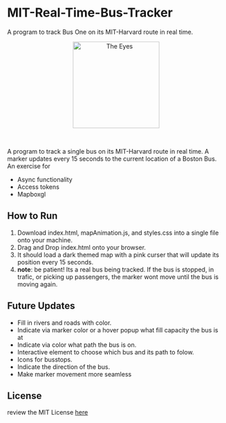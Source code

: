 # MIT-Real-Time-Bus-Tracker
A program to track Bus One on its MIT-Harvard route in real time. 
 
<p align="center"><img src="https://cdn.discordapp.com/attachments/614283899354218518/934937983994437672/unknown.png" alt="The Eyes" width="200"></p> <br>

A program to track a single bus on its MIT-Harvard route in real time. A marker updates every 15 seconds to the current location of a Boston Bus. An exercise for 

- Async functionality 
- Access tokens 
- Mapboxgl 

## How to Run

1. Download index.html, mapAnimation.js, and styles.css into a single file onto your machine. 
2. Drag and Drop index.html onto your browser. 
3. It should load a dark themed map with a pink curser that will update its position every 15 seconds.
4. **note**: be patient! Its a real bus being tracked. If the bus is stopped, in trafic, or picking up passengers, the marker wont move until the bus is moving again.

## Future Updates

* Fill in rivers and roads with color.
* Indicate via marker color or a hover popup what fill capacity the bus is at
* Indicate via color what path the bus is on.
* Interactive element to choose which bus and its path to folow.
* Icons for busstops.
* Indicate the direction of the bus. 
* Make marker movement more seamless

## License 

review the MIT License [here](https://github.com/ErMcGimsey/MIT-Real-Time-Bus-Tracker/blob/main/LICENSE)
